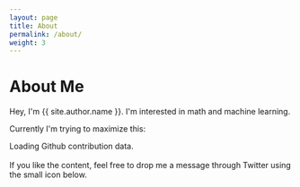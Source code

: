 ```yaml
---
layout: page
title: About
permalink: /about/
weight: 3
---
```


# **About Me**

Hey, I'm {{ site.author.name }}.
I'm interested in math and machine learning.

Currently I'm trying to maximize this:
<br>

<!-- Prepare a container for your calendar. -->
<script
  src="https://cdn.rawgit.com/IonicaBizau/github-calendar/gh-pages/dist/github-calendar.min.js"
>
</script>

<!-- Optionally, include the theme (if you don't want to struggle to write the CSS) -->
<link
  rel="stylesheet"
  href="https://cdn.rawgit.com/IonicaBizau/github-calendar/gh-pages/dist/github-calendar.css"
/>

<!-- Prepare a container for your calendar. -->
<div class="calendar">
    <!-- Loading stuff -->
    Loading Github contribution data.
</div>

<script>
    new GitHubCalendar(".calendar", "nunoskew", { responsive: true });
</script>

<br>
If you like the content, feel free to drop me a message through Twitter using the small icon below.
